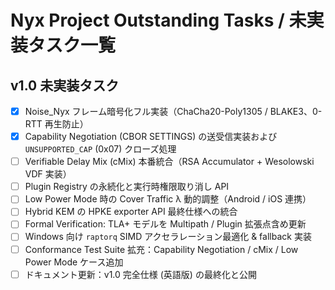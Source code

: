 # Nyx Project Outstanding Tasks / 未実装タスク一覧

## v1.0 未実装タスク
- [x] Noise_Nyx フレーム暗号化フル実装（ChaCha20-Poly1305 / BLAKE3、0-RTT 再生防止）
- [x] Capability Negotiation (CBOR SETTINGS) の送受信実装および `UNSUPPORTED_CAP` (0x07) クローズ処理
- [ ] Verifiable Delay Mix (cMix) 本番統合（RSA Accumulator + Wesolowski VDF 実装）
- [ ] Plugin Registry の永続化と実行時権限取り消し API
- [ ] Low Power Mode 時の Cover Traffic λ 動的調整（Android / iOS 連携）
- [ ] Hybrid KEM の HPKE exporter API 最終仕様への統合
- [ ] Formal Verification: TLA+ モデルを Multipath / Plugin 拡張点含め更新
- [ ] Windows 向け `raptorq` SIMD アクセラレーション最適化 & fallback 実装
- [ ] Conformance Test Suite 拡充：Capability Negotiation / cMix / Low Power Mode ケース追加
- [ ] ドキュメント更新：v1.0 完全仕様 (英語版) の最終化と公開 